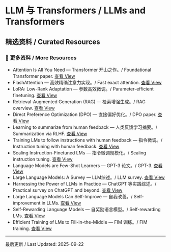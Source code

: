 # LLM 与 Transformers / LLMs and Transformers

## 精选资料 / Curated Resources

### 📄 更多资料 / More Resources

- Attention Is All You Need — Transformer 开山之作。/ Foundational Transformer paper. [查看 View](../_library/Attention%20Is%20All%20You%20Need.pdf)
- FlashAttention — 高效精确注意力实现。/ Fast exact attention. [查看 View](../_library/FlashAttention%20Fast%20and%20Memory-Efficient%20Exact%20Attention%20with%20IO-Awareness.pdf)
- LoRA: Low-Rank Adaptation — 参数高效微调。/ Parameter-efficient finetuning. [查看 View](../_library/LoRA%20Low-Rank%20Adaptation%20of%20Large%20Language%20Models.pdf)
- Retrieval-Augmented Generation (RAG) — 检索增强生成。/ RAG overview. [查看 View](../_library/Retrieval-Augmented%20Generation%20for%20Knowledge-Intensive%20NLP%20Tasks.pdf)
- Direct Preference Optimization (DPO) — 直接偏好优化。/ DPO paper. [查看 View](../_library/Direct%20Preference%20Optimization%20Your%20Language%20Model%20is%20Secretly%20a%20Reward%20Model.pdf)
- Learning to summarize from human feedback — 人类反馈学习摘要。/ Summarization via RLHF. [查看 View](../_library/Learning%20to%20summarize%20from%20human%20feedback.pdf)
- Training LMs to follow instructions with human feedback — 指令微调。/ Instruction tuning with human feedback. [查看 View](../_library/Training%20language%20models%20to%20follow%20instructions%20with%20human%20feedback.pdf)
- Scaling Instruction-Finetuned LMs — 指令微调规模化。/ Scaling instruction tuning. [查看 View](../_library/Scaling%20Instruction-Finetuned%20Language%20Models.pdf)
- Language Models are Few-Shot Learners — GPT-3 论文。/ GPT-3. [查看 View](../_library/Language%20Models%20are%20Few-Shot%20Learners.pdf)
- Large Language Models: A Survey — LLM综述。/ LLM survey. [查看 View](../_library/Large%20Language%20Models%20A%20Survey.pdf)
- Harnessing the Power of LLMs in Practice — ChatGPT 等实践综述。/ Practical survey on ChatGPT and beyond. [查看 View](../_library/Harnessing%20the%20Power%20of%20LLMs%20in%20Practice%20A%20Survey%20on%20ChatGPT%20and%20Beyond.pdf)
- Large Language Models Can Self-Improve — 自我改善。/ Self-improvement in LLMs. [查看 View](../_library/Large%20Language%20Models%20Can%20Self-Improve.pdf)
- Self-Rewarding Language Models — 自奖励语言模型。/ Self-rewarding LMs. [查看 View](../_library/Self-Rewarding%20Language%20Models.pdf)
- Efficient Training of LMs to Fill-in-the-Middle — FIM 训练。/ FIM training. [查看 View](../_library/Efficient%20Training%20of%20Language%20Models%20to%20Fill%20in%20the%20Middle.pdf)

---

最后更新 / Last Updated: 2025-09-22
